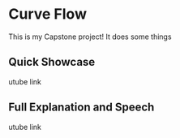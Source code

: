 Curve Flow
==========
This is my Capstone project! It does some things
## Quick Showcase
utube link
## Full Explanation and Speech
utube link
